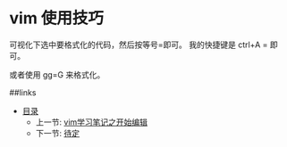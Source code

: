 
# vim 使用技巧

可视化下选中要格式化的代码，然后按等号=即可。
我的快捷键是 ctrl+A = 即可。

或者使用 gg=G 来格式化。

##links
   * [目录](<preface.md>)
	   * 上一节: [vim学习笔记之开始编辑](<1.1.md>)
	   * 下一节: [待定](<1.3.md>)





